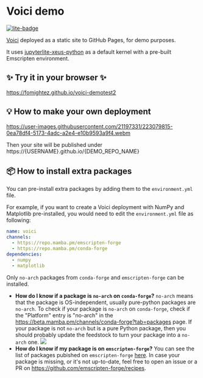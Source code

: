 # Voici demo

[![lite-badge](https://jupyterlite.rtfd.io/en/latest/_static/badge.svg)](https://fomightez.github.io/voici-demotest2)

[Voici](https://github.com/voila-dashboards/voici) deployed as a static site to GitHub Pages, for demo purposes.

It uses [jupyterlite-xeus-python](https://github.com/jupyterlite/xeus-python-kernel) as a default kernel with a pre-built Emscripten environment.

## ✨ Try it in your browser ✨

https://fomightez.github.io/voici-demotest2

## 💡 How to make your own deployment

https://user-images.githubusercontent.com/21197331/223079815-0ea78df4-5173-4adc-a2e4-e10b9593a9f4.webm

Then your site will be published under https://{USERNAME}.github.io/{DEMO_REPO_NAME}

## 📦 How to install extra packages

You can pre-install extra packages by adding them to the ``environment.yml`` file.

For example, if you want to create a Voici deployment with NumPy and Matplotlib pre-installed, you would need to edit the ``environment.yml`` file as following:

```yml
name: voici
channels:
  - https://repo.mamba.pm/emscripten-forge
  - https://repo.mamba.pm/conda-forge
dependencies:
  - numpy
  - matplotlib
```

Only ``no-arch`` packages from ``conda-forge`` and ``emscripten-forge`` can be installed.
- **How do I know if a package is ``no-arch`` on ``conda-forge``?** ``no-arch`` means that the package is OS-independent, usually pure-python packages are ``no-arch``. To check if your package is ``no-arch`` on ``conda-forge``, check if the "Platform" entry is "no-arch" in the https://beta.mamba.pm/channels/conda-forge?tab=packages page. If your package is not ``no-arch`` but is a pure Python package, then you should probably update the feedstock to turn your package into a ``no-arch`` one.
![](https://raw.githubusercontent.com/jupyterlite/xeus-python-demo/main/noarch.png)
- **How do I know if my package is on ``emscripten-forge``?** You can see the list of packages pubished on ``emscripten-forge`` [here](https://beta.mamba.pm/channels/emscripten-forge?tab=packages). In case your package is missing, or it's not up-to-date, feel free to open an issue or a PR on https://github.com/emscripten-forge/recipes.
